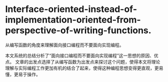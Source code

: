 # Interface-oriented-instead-of-implementation-oriented-from-perspective-of-writing-functions.
从编写函数的角度来理解面向接口编程而不要面向实现编程。

本文系统的总结分析了“面向接口编程而不要面向实现编程”这一思想的原因、优点。
文章的出发点选择了从编写函数为出发点来探讨这个问题，使得本文将理论理解与实际编程工作更加有机的结合了起来，使得这种编程思想变得更直观，更易懂，更易于操作。
